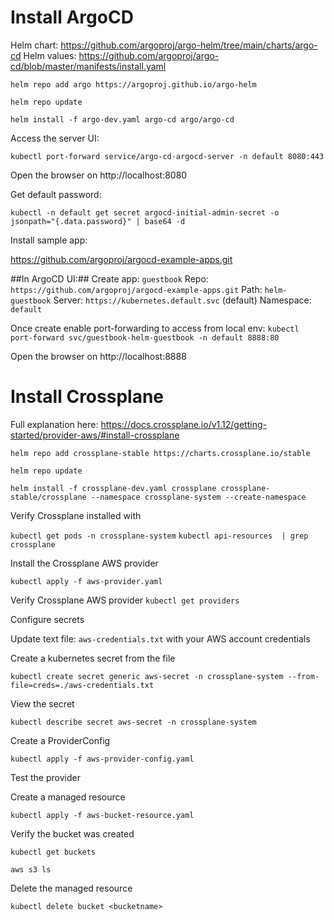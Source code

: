 # Install ArgoCD

Helm chart: https://github.com/argoproj/argo-helm/tree/main/charts/argo-cd
Helm values: https://github.com/argoproj/argo-cd/blob/master/manifests/install.yaml

`helm repo add argo https://argoproj.github.io/argo-helm`

`helm repo update`

`helm install -f argo-dev.yaml argo-cd argo/argo-cd`


Access the server UI:

`kubectl port-forward service/argo-cd-argocd-server -n default 8080:443`

Open the browser on http://localhost:8080 

Get default password:

`kubectl -n default get secret argocd-initial-admin-secret -o jsonpath="{.data.password}" | base64 -d`


Install sample app:

https://github.com/argoproj/argocd-example-apps.git

##In ArgoCD UI:##
Create app: `guestbook`
Repo: `https://github.com/argoproj/argocd-example-apps.git`
Path: `helm-guestbook`
Server: `https://kubernetes.default.svc` (default)
Namespace: `default`

Once create enable port-forwarding to access from local env:
`kubectl port-forward svc/guestbook-helm-guestbook -n default 8888:80`

Open the browser on http://localhost:8888
 
# Install Crossplane

Full explanation here:
https://docs.crossplane.io/v1.12/getting-started/provider-aws/#install-crossplane


`helm repo add crossplane-stable https://charts.crossplane.io/stable`

`helm repo update`

`helm install -f crossplane-dev.yaml crossplane crossplane-stable/crossplane --namespace crossplane-system --create-namespace`

Verify Crossplane installed with 

`kubectl get pods -n crossplane-system`
`kubectl api-resources  | grep crossplane`

Install the Crossplane AWS provider

`kubectl apply -f aws-provider.yaml`

Verify Crossplane AWS provider
`kubectl get providers`

Configure secrets

Update text file: `aws-credentials.txt` with your AWS account credentials

Create a kubernetes secret from the file

`kubectl create secret generic aws-secret -n crossplane-system --from-file=creds=./aws-credentials.txt`


View the secret

`kubectl describe secret aws-secret -n crossplane-system`

Create a ProviderConfig 

`kubectl apply -f aws-provider-config.yaml`

Test the provider

Create a managed resource 

`kubectl apply -f aws-bucket-resource.yaml`

Verify the bucket was created

`kubectl get buckets`

`aws s3 ls`

Delete the managed resource

`kubectl delete bucket <bucketname>`